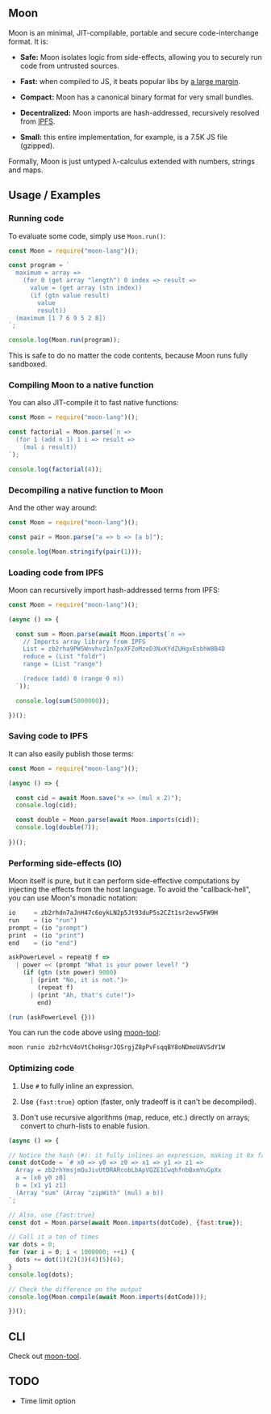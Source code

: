 ## Moon

Moon is an minimal, JIT-compilable, portable and secure code-interchange format. It is:

- **Safe:** Moon isolates logic from side-effects, allowing you to securely run code from untrusted sources.

- **Fast:** when compiled to JS, it beats popular libs by [a large margin](benchmark/functional.js).

- **Compact:** Moon has a canonical binary format for very small bundles.

- **Decentralized:** Moon imports are hash-addressed, recursively resolved from [IPFS](https://ipfs.io/).

- **Small:** this entire implementation, for example, is a 7.5K JS file (gzipped).

Formally, Moon is just untyped λ-calculus extended with numbers, strings and maps.

## Usage / Examples

### Running code

To evaluate some code, simply use `Moon.run()`:

```javascript
const Moon = require("moon-lang")();

const program = `
  maximum = array =>
    (for 0 (get array "length") 0 index => result =>
      value = (get array (stn index))
      (if (gtn value result)
        value
        result))
  (maximum [1 7 6 9 5 2 8])
`;

console.log(Moon.run(program));
```

This is safe to do no matter the code contents, because Moon runs fully sandboxed.

### Compiling Moon to a native function

You can also JIT-compile it to fast native functions:

```javascript
const Moon = require("moon-lang")();

const factorial = Moon.parse(`n =>
  (for 1 (add n 1) 1 i => result =>
    (mul i result))
`);

console.log(factorial(4));
```

### Decompiling a native function to Moon

And the other way around:

```javascript
const Moon = require("moon-lang")();

const pair = Moon.parse("a => b => [a b]");

console.log(Moon.stringify(pair(1)));
```

### Loading code from IPFS

Moon can recursivelly import hash-addressed terms from IPFS:

```javascript
const Moon = require("moon-lang")(); 

(async () => {

  const sum = Moon.parse(await Moon.imports(`n =>
    // Imports array library from IPFS
    List = zb2rha9PW5Wnvhvz1n7pxXFZoMzeD3NxKYdZUHgxEsbhW8B4D
    reduce = (List "foldr")
    range = (List "range")

    (reduce (add) 0 (range 0 n))
  `));

  console.log(sum(5000000));

})();
```

### Saving code to IPFS

It can also easily publish those terms:

```javascript
const Moon = require("moon-lang")();

(async () => {

  const cid = await Moon.save("x => (mul x 2)");
  console.log(cid);

  const double = Moon.parse(await Moon.imports(cid));
  console.log(double(7));
  
})();
```

### Performing side-effects (IO)

Moon itself is pure, but it can perform side-effective computations by injecting the effects from the host language. To avoid the "callback-hell", you can use Moon's monadic notation:

```javascript
io     = zb2rhdn7aJnH47c6oykLN2p5Jt93duP5s2CZt1sr2evw5FW9H
run    = (io "run")
prompt = (io "prompt")
print  = (io "print")
end    = (io "end")

askPowerLevel = repeat@ f =>
  | power =< (prompt "What is your power level? ")
    (if (gtn (stn power) 9000)
      | (print "No, it is not.")>
        (repeat f)
      | (print "Ah, that's cute!")>
        end)

(run (askPowerLevel {}))
```

You can run the code above using [moon-tool](https://github.com/maiavictor/moon-tool):

```bash
moon runio zb2rhcV4oVtChoHsgrJQSrgjZ8pPvFsqqBY8oNDmoUAVSdY1W
```

### Optimizing code

1. Use `#` to fully inline an expression.

2. Use `{fast:true}` option (faster, only tradeoff is it can't be decompiled).

3. Don't use recursive algorithms (map, reduce, etc.) directly on arrays; convert to churh-lists to enable fusion.

```javascript
(async () => {

// Notice the hash (#): it fully inlines an expression, making it 8x faster.
const dotCode = `# x0 => y0 => z0 => x1 => y1 => z1 =>
  Array = zb2rhYmsjmQuJivUtDRARcobLbApVQZE1CwqhfnbBxmYuGpXx
  a = [x0 y0 z0]
  b = [x1 y1 z1]
  (Array "sum" (Array "zipWith" (mul) a b))
`;

// Also, use {fast:true}
const dot = Moon.parse(await Moon.imports(dotCode), {fast:true});

// Call it a ton of times
var dots = 0;
for (var i = 0; i < 1000000; ++i) {
  dots += dot(1)(2)(3)(4)(5)(6);
}
console.log(dots);

// Check the difference on the output
console.log(Moon.compile(await Moon.imports(dotCode)));

})();
```

## CLI

Check out [moon-tool](https://github.com/maiavictor/moon-tool).

## TODO

- Time limit option
